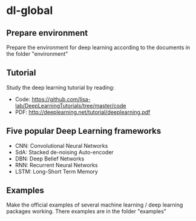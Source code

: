 # dl-global
## Prepare environment
Prepare the environment for deep learning according to the documents in the folder "environment"
## Tutorial
Study the deep learning tutorial by reading:
- Code: https://github.com/lisa-lab/DeepLearningTutorials/tree/master/code
- PDF: http://deeplearning.net/tutorial/deeplearning.pdf
## Five popular Deep Learning frameworks
- CNN: Convolutional Neural Networks
- SdA: Stacked de-noising Auto-encoder
- DBN: Deep Belief Networks
- RNN: Recurrent Neural Networks
- LSTM: Long-Short Term Memory
## Examples
Make the official examples of several machine learning / deep learning packages working. There examples are in the folder "examples"
